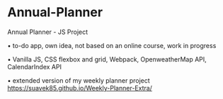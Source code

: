 # Annual-Planner
Annual Planner - JS Project

•	to-do app, own idea, not based on an online course, work in progress

•	Vanilla JS, CSS flexbox and grid, Webpack, OpenweatherMap API, CalendarIndex API

•	extended version of my weekly planner project https://suavek85.github.io/Weekly-Planner-Extra/



